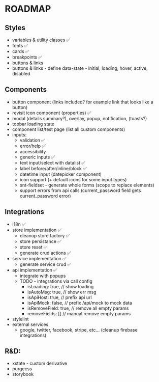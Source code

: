 # ROADMAP

## Styles

- variables & utility classes ✅
- fonts ✅
- cards ✅
- breakpoints ✅
- buttons & links
- buttons & links - define data-state - initial, loading, hover, active, disabled

## Components

- button component (links included? for example link that looks like a button)
- revisit icon component (properties) ✅
- modal (details summary?), overlay, popup, notification, (toasts?)
- topbar loading state
- component list/test page (list all custom components)
- inputs:
  - validation ✅
  - error/help ✅
  - accessibility
  - generic inputs ✅
  - text input/select with datalist ✅
  - label before/after/inline/block ✅
  - datetime input (datepicker component)
  - icon support (+ default icons for some input types)
  - snt-fieldset - generate whole forms (scope to replace elements)
  - support errors from api calls (current_password field gets current_password error)

## Integrations

- i18n ✅
- store implementation ✅
  - cleanup store.factory ✅
  - store persistance ✅
  - store reset ✅
  - generate crud actions ✅
- service implementation ✅
  - generate service crud ✅
- api implementation ✅
  - integrate with popups
  - TODO - integrations via call config
    - isLoading: true, // show loading
    - isAutoMsg: true, // show err msg
    - isApiHost: true, // prefix api url
    - isApiMock: false, // prefix /api/mock to mock data
    - isRemoveField: true, // remove all empty params
    - removeFields: [] // manual remove empty params
- stylelint
- external services
  - google, twitter, facebook, stripe, etc... (cleanup firebase integrations)

## R&D:

- xstate - custom derivative
- purgecss
- storybook
